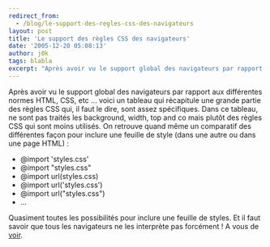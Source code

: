```yaml
---
redirect_from:
  - /blog/le-support-des-regles-css-des-navigateurs
layout: post
title: 'Le support des règles CSS des navigateurs'
date: '2005-12-20 05:08:13'
author: j0k
tags: blabla
excerpt: "Après avoir vu le support global des navigateurs par rapport aux différentes normes HTML, CSS, etc ... voici un tableau qui récapitule une grande partie des règles CSS qui, il faut le dire, sont assez spécifiques.     \nDans ce tableau, ne sont pas traités les background, width, top and co mais plutôt des règles CSS qui sont moins utilisés. On retrouve quand même      …"
---
```


Après avoir vu le support global des navigateurs par rapport aux différentes normes HTML, CSS, etc ... voici un tableau qui récapitule une grande partie des règles CSS qui, il faut le dire, sont assez spécifiques.
Dans ce tableau, ne sont pas traités les background, width, top and co mais plutôt des règles CSS qui sont moins utilisés. On retrouve quand même un comparatif des différentes façon pour inclure une feuille de style (dans une autre ou dans une page HTML) :
* @import 'styles.css'
* @import "styles.css"
* @import url(styles.css)
* @import url('styles.css')
* @import url("styles.css")
* ...

Quasiment toutes les possibilités pour inclure une feuille de styles. Et il faut savoir que tous les navigateurs ne les interprète pas forcément !   A vous de [voir](http://centricle.com/ref/css/filters/?highlight_columns=true).
